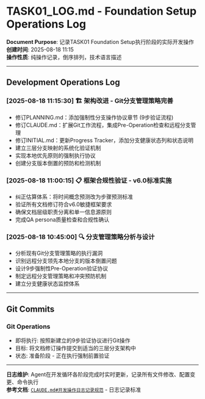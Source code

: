 # TASK01_LOG.md - Foundation Setup Operations Log

**Document Purpose**: 记录TASK01 Foundation Setup执行阶段的实际开发操作  
**创建时间**: 2025-08-18 11:15  
**操作性质**: 纯操作记录，倒序排列，技术语言描述  

---

## Development Operations Log

### [2025-08-18 11:15:30] 🏗️ 架构改进 - Git分支管理策略完善
- 修订PLANNING.md：添加强制性分支操作协议章节 (9步验证流程)
- 修订CLAUDE.md：扩展Git工作流程，集成Pre-Operation检查和远程分支管理
- 修订INITIAL.md：更新Progress Tracker，添加分支健康状态列和状态说明
- 建立三层分支映射的系统化验证机制
- 实现本地优先原则的强制执行协议
- 创建分支版本倒置的预防和检测机制

### [2025-08-18 11:00:15] 📋 框架合规性验证 - v6.0标准实施
- 纠正估算体系：将时间概念预测改为步骤预测标准
- 验证所有文档修订符合v6.0敏捷框架要求
- 确保文档层级职责分离和单一信息源原则
- 完成QA persona质量检查和合规性确认

### [2025-08-18 10:45:00] 🔍 分支管理策略分析与设计
- 分析现有Git分支管理策略的执行漏洞
- 识别远程分支领先本地分支的版本倒置问题
- 设计9步强制性Pre-Operation验证协议
- 制定远程分支管理策略和冲突预防机制
- 建立分支健康状态监控体系

---

## Git Commits

### Git Operations
- 即将执行: 按照新建立的9步验证协议进行Git操作
- 目标: 将文档修订操作提交到适当的三层分支架构中
- 状态: 准备阶段 - 正在执行强制前置验证

---

**日志维护**: Agent在开发循环各阶段完成时实时更新，记录所有文件修改、配置变更、命令执行  
**参考文档**: [`CLAUDE.md#开发操作日志记录规范`](../CLAUDE.md) - 日志记录标准